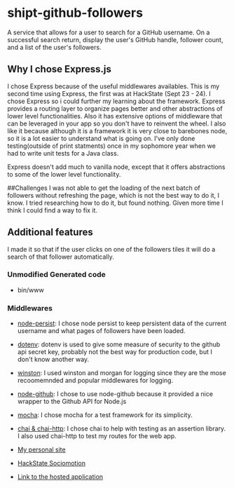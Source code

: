 # shipt-github-followers
A service that allows for a user to search for a GitHub username. On a successful search return, display the user's GitHub handle, follower count, and a list of the user's followers.

## Why I chose Express.js
I chose Express because of the useful middlewares availables. This is my second time using Express, the first was at HackState (Sept 23 - 24). I chose Express so i could further my learning about the framework. Express provides a routing layer to organize pages better and other abstractions of lower level functionalities. Also it has extensive options of middleware that can be leveraged in your app so you don't have to reinvent the wheel. I also like it because although it is a framework it is very close to barebones node, so it is a lot easier to understand what is going on. I've only done testing(outside of print statments) once in my sophomore year when we had to write unit tests for a Java class.

Express doesn't add much to vanilla node, except that it offers abstractions to some of the lower level functionality.

##Challenges
I was not able to get the loading of the next batch of followers without refreshing the page, which is not the best way to do it, I know. I tried researching how to do it, but found nothing. Given more time I think I could find a way to fix it.

## Additional features
I made it so that if the user clicks on one of the followers tiles it will do a search of that follower automatically.

### Unmodified Generated code
- bin/www

### Middlewares
- [node-persist](https://github.com/simonlast/node-persist): I chose node persist to keep persistent data of the current username and what pages of followers have been loaded.

- [dotenv](): dotenv is used to give some measure of security to the github api secret key, probably not the best way for production code, but I don't know another way.

- [winston](https://github.com/winstonjs/winston): I used winston and morgan for logging since they are the mose recoomemnded and popular middlewares for logging.

- [node-github](https://github.com/mikedeboer/node-github): I chose to use node-github because it provided a nice wrapper to the Github API for Node.js

- [mocha](https://mochajs.org/): I chose mocha for a test framework for its simplicity.

- [chai & chai-http](http://chaijs.com/): I chose chai to help with testing as an assertion library. I also used chai-http to test my routes for the web app.

- [My personal site](http://joeymurphy.me)

- [HackState Sociomotion](sociomotion.tech)

- [Link to the hosted application](https://shiptgithubfollowers.herokuapp.com/)
